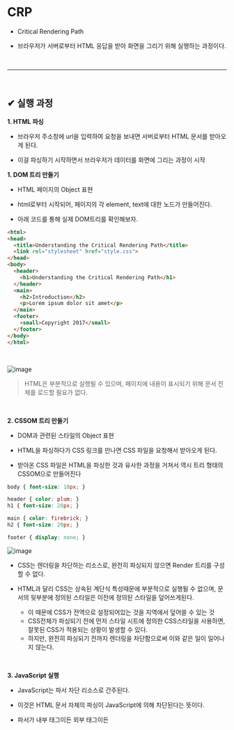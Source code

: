 # CRP
- Critical Rendering Path

- 브라우저가 서버로부터 HTML 응답을 받아 화면을 그리기 위해 실행하는 과정이다.
<br>
<hr>
<br>

## ✔ 실행 과정
**1. HTML 파싱**
- 브라우저 주소창에 url을 입력하여 요청을 보내면 서버로부터 HTML 문서를 받아오게 된다.

- 이걸 파싱하기 시작하면서 브라우저가 데이터를 화면에 그리는 과정이 시작

**1. DOM 트리 만들기**
- HTML 페이지의 Object 표현

- html로부터 시작되어, 페이지의 각 element, text에 대한 노드가 만들어진다.

- 아래 코드를 통해 실제 DOM트리를 확인해보자.

```html
<html>
<head>
  <title>Understanding the Critical Rendering Path</title>
  <link rel="stylesheet" href="style.css">
</head>
<body>
  <header>
    <h1>Understanding the Critical Rendering Path</h1>
  </header>
  <main>
    <h2>Introduction</h2>
    <p>Lorem ipsum dolor sit amet</p>
  </main>
  <footer>
    <small>Copyright 2017</small>
  </footer>
</body>
</html>
```
<br>

![image](https://github.com/yejun95/Today-I-Learned/assets/121341413/0b4fcef8-7b96-4cbc-8457-2cd10f3704a1)
> HTML은 부분적으로 실행될 수 있으며, 페이지에 내용이 표시되기 위해 문서 전체를 로드할 필요가 없다.
<br>

**2. CSSOM 트리 만들기**
- DOM과 관련된 스타일의 Object 표현

- HTML을 파싱하다가 CSS 링크를 만나면 CSS 파일을 요청해서 받아오게 된다.

- 받아온 CSS 파일은 HTML을 파싱한 것과 유사한 과정을 거쳐서 역시 트리 형태의 CSSOM으로 만들어진다

```css
body { font-size: 18px; }

header { color: plum; }
h1 { font-size: 28px; }

main { color: firebrick; }
h2 { font-size: 20px; }

footer { display: none; }
```

![image](https://github.com/yejun95/Today-I-Learned/assets/121341413/ac7c654c-a980-4b3f-854c-55b259af78b1)
<br>

- CSS는 렌더링을 차단하는 리소스로, 완전히 파싱되지 않으면 Render 트리를 구성할 수 없다.

- HTML과 달리 CSS는 상속된 계단식 특성때문에 부분적으로 실행될 수 없으며, 문서의 뒷부분에 정의된 스타일은 이전에 정의된 스타일을 덮어쓰게된다.
  - 이 때문에 CSS가 전역으로 설정되어있는 것을 지역에서 덮어쓸 수 있는 것
  - CSS전체가 파싱되기 전에 먼저 스타일 시트에 정의한 CSS스타일을 사용하면, 잘못된 CSS가 적용되는 상황이 발생할 수 있다.
  - 하지만, 완전히 파싱되기 전까지 렌더링을 차단함으로써 이와 같은 일이 일어나지 않는다.
<br>

**3. JavaScript 실행**
- JavaScript는 파서 차단 리소스로 간주된다.

- 이것은 HTML 문서 자체의 파싱이 JavaScript에 의해 차단된다는 뜻이다.

- 파서가 내부 태그이든 외부 태그이든 <script> 태그에 도달하면, (외부 태그라면, 외부 스크립트를 가져오고) 스크립트를 실행한다.
<br>

**4. Render 트리 만들기**
![image](https://github.com/yejun95/Today-I-Learned/assets/121341413/4c552aa5-921d-4d13-803f-53f0028f8f75)
<br>

- DOM 과 CSSOM은 문서의 각기 다른 측면을 표현하는 서로 독립적인 객체이다.

- 하나는 콘텐츠를 설명하고 하나는 문서에 적용되어야 하는 스타일 규칙을 설명한다.

- 이 두가지를 병합하여 브라우저가 어떻게 화면에 픽셀을 렌더링하는지에 대한 정보를 가진 Render 트리를 만든다.

**5. 레이아웃 생성하기**
- 지금까지 표시할 노드와 해당 노드의 스타일을 계산했다.

- 하지만 기기의 뷰포트 내에서 이러한 노드의 정확한 위치와 크기를 계산하지 않았다.

- 이를 계산하는 것이 레이아웃 단계
<br>

**6.페인팅**
- 렌더링 트리의 각 노드를 화면의 실제 픽셀로 변환한다.

- 텍스트, 색, 이미지, 그림자 등 요소의 모든 시각적 부분을 그리는 작업을 포함한다.
<br>
<hr>
<br>

**Reference**<br>

[Minsu Kang : Critical Rendering Path](https://velog.io/@mu1616/Critical-Rendering-Path)<br>
[Front-end developer WONISM : Critical Rendering Path란?](https://wonism.github.io/critical-rendering-path/)
